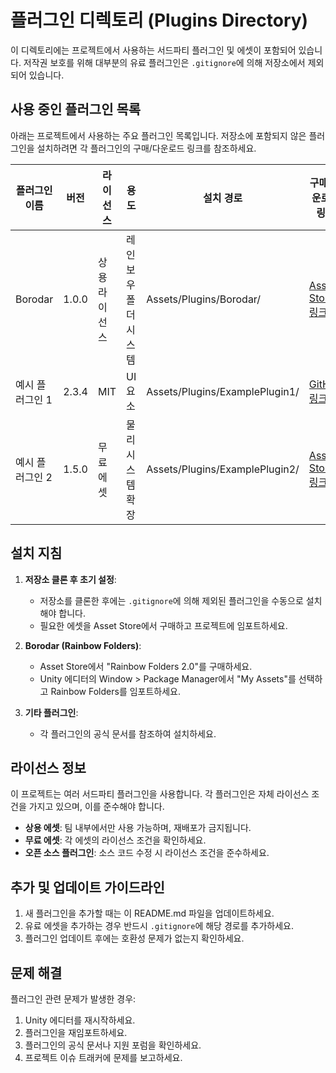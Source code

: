 # 플러그인 디렉토리 (Plugins Directory)

이 디렉토리에는 프로젝트에서 사용하는 서드파티 플러그인 및 에셋이 포함되어 있습니다. 저작권 보호를 위해 대부분의 유료 플러그인은 `.gitignore`에 의해 저장소에서 제외되어 있습니다.

## 사용 중인 플러그인 목록

아래는 프로젝트에서 사용하는 주요 플러그인 목록입니다. 저장소에 포함되지 않은 플러그인을 설치하려면 각 플러그인의 구매/다운로드 링크를 참조하세요.

| 플러그인 이름   | 버전  | 라이선스      | 용도                 | 설치 경로                      | 구매/다운로드 링크                                                                                                |
| --------------- | ----- | ------------- | -------------------- | ------------------------------ | ----------------------------------------------------------------------------------------------------------------- |
| Borodar         | 1.0.0 | 상용 라이선스 | 레인보우 폴더 시스템 | Assets/Plugins/Borodar/        | [Asset Store 링크](https://assetstore.unity.com/packages/tools/utilities/rainbow-folders-2-0-folder-icons-143526) |
| 예시 플러그인 1 | 2.3.4 | MIT           | UI 요소              | Assets/Plugins/ExamplePlugin1/ | [GitHub 링크](https://github.com/example/plugin1)                                                                 |
| 예시 플러그인 2 | 1.5.0 | 무료 에셋     | 물리 시스템 확장     | Assets/Plugins/ExamplePlugin2/ | [Asset Store 링크](https://assetstore.unity.com/)                                                                 |

## 설치 지침

1. **저장소 클론 후 초기 설정**:

   - 저장소를 클론한 후에는 `.gitignore`에 의해 제외된 플러그인을 수동으로 설치해야 합니다.
   - 필요한 에셋을 Asset Store에서 구매하고 프로젝트에 임포트하세요.

2. **Borodar (Rainbow Folders)**:

   - Asset Store에서 "Rainbow Folders 2.0"를 구매하세요.
   - Unity 에디터의 Window > Package Manager에서 "My Assets"를 선택하고 Rainbow Folders를 임포트하세요.

3. **기타 플러그인**:
   - 각 플러그인의 공식 문서를 참조하여 설치하세요.

## 라이선스 정보

이 프로젝트는 여러 서드파티 플러그인을 사용합니다. 각 플러그인은 자체 라이선스 조건을 가지고 있으며, 이를 준수해야 합니다.

- **상용 에셋**: 팀 내부에서만 사용 가능하며, 재배포가 금지됩니다.
- **무료 에셋**: 각 에셋의 라이선스 조건을 확인하세요.
- **오픈 소스 플러그인**: 소스 코드 수정 시 라이선스 조건을 준수하세요.

## 추가 및 업데이트 가이드라인

1. 새 플러그인을 추가할 때는 이 README.md 파일을 업데이트하세요.
2. 유료 에셋을 추가하는 경우 반드시 `.gitignore`에 해당 경로를 추가하세요.
3. 플러그인 업데이트 후에는 호환성 문제가 없는지 확인하세요.

## 문제 해결

플러그인 관련 문제가 발생한 경우:

1. Unity 에디터를 재시작하세요.
2. 플러그인을 재임포트하세요.
3. 플러그인의 공식 문서나 지원 포럼을 확인하세요.
4. 프로젝트 이슈 트래커에 문제를 보고하세요.
